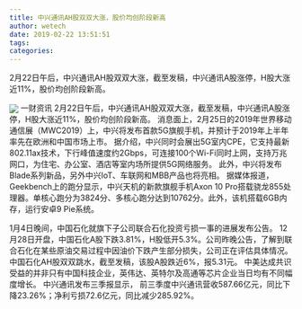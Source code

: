 ```yaml
---
title: 中兴通讯AH股双双大涨，股价均创阶段新高
author: wetech
date: 2019-02-22 13:51:51
tags: 
categories: 
---
```

2月22日午后，中兴通讯AH股双双大涨，截至发稿，中兴通讯A股涨停，H股大涨近11%，股价均创阶段新高。
<!-- more -->
<img align="center" border="0" src="https://imgcdn.yicai.com/uppics/images/2019/02/b252f0256f52303a460db118195640c3.jpg" />
一财资讯
2月22日午后，中兴通讯AH股双双大涨，截至发稿，中兴通讯A股涨停，H股大涨近11%，股价均创阶段新高。
消息面上，2月25日的2019年世界移动通信展（MWC2019）上，中兴将发布首款5G旗舰手机，并预计于2019年上半年率先在欧洲和中国市场上市。
据介绍，中兴同时会展出5G室内CPE，它支持最新802.11ax技术，下行峰值速度约2Gbps，可连接100个Wi-Fi同时上网，支持万兆网口，为住宅、办公室、酒店等室内场所提供5G网络服务。
此外，中兴将发布Blade系列新品，另外中兴IoT、车联网和MBB产品也将亮相。
据媒体报道，Geekbench上的跑分显示，中兴天机的新款旗舰手机Axon 10 Pro搭载骁龙855处理器。单核心跑分为3824分、多核心跑分达到10762分。此外，该机搭载6GB内存，运行安卓9 Pie系统。
 
 
1月4日晚间，中国石化就旗下子公司联合石化投资亏损一事的进展发布公告。
12月28日开盘，中国石化A股下跌3.81%，H股低开5.3%。公司昨晚公告，了解到联合石化在某些原油交易过程中因油价下跌产生部分损失，公司正在评估具体情况。
中国石化AH股双双跳水，截至发稿，该股A股跌近6%，报5.31元。
中美达成共识受益的并非只有中国科技企业，英伟达、英特尔及高通等芯片企业当日均有不同幅度增长。
中兴通讯发布三季报显示， 前三季度中兴通讯营收587.66亿元，同比下降23.26%；净利亏损72.6亿元，同比减少285.92%。
